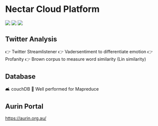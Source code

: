 # Nectar Cloud Platform

![](https://img.shields.io/badge/Technology-MapReduce-green.svg)
![](https://img.shields.io/badge/Twitter-300K-blue.svg)
![](https://img.shields.io/badge/Language-ansible-orange.svg)

## Twitter Analysis ##
👉 Twitter Streamlistener
👉 Vadersentiment to differentiate emotion
👉 Profanity
👉 Brown corpus to measure word similarity (Lin similarity)

## Database ##
🛋️ couchDB 
🐳 Well performed for Mapreduce

## Aurin Portal ##
https://aurin.org.au/
